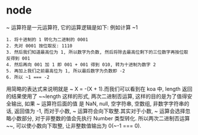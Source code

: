  # node

~ 运算符是一元运算符, 它的运算逻辑是如下: 例如计算 ~1
```
1. 将十进制的 1 转化为二进制的 0001
2. 先对 0001 按位取反: 1110
3. 然后我们知道最高位为 1, 所以数字为负数, 然后将除去最高位剩下的三位数字再按位取反得到 001
4. 然后再向 001 加 1 即 001 + 001 得到 010, 转为十进制为数字 2
5. 再加上我们之前最高位为 1, 所以最后数字为负数即 -2
6. 所以 ~1 === -2
```
用简略的表达式来说明就是 ~ X = -(X + 1).而我们可以看到在 koa 中, length 返回的结果使用了 ~~length 这样的形式, 两次二进制否运算, 这样的目的是为了值得安全输出, 如果 ~ 运算符后面的值
是 NaN, null, 空字符串, 空数组, 非数字字符串的话, 返回值为 -1, 而对于小数, ~ 运算符会向下取整.其实对于小数, ~ 运算会选择忽略小数部分, 对于非整数的值会先执行 Number 类型转化.
所以两次二进制否运算 ~~, 可以使小数向下取整, 让非整数值输出为 0(~-1 === 0).